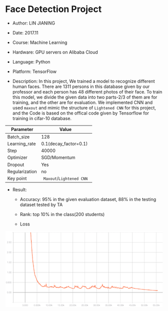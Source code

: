 # Face Detection Project

- Author: LIN JIANING

- Date: 2017.11

- Course: Machine Learning

- Hardware: GPU servers on Alibaba Cloud

- Language: Python

- Platform: TensorFlow

- Description: In this project, We trained a model to recognize different human faces. There are 1311 persons in this database given by our professor and each person has 48 different photos of their face. To train this model, we divide the given data into two parts-2/3 of them are for training, and the other are for evaluation. We implemented CNN and used `maxout` and mimic the structure of `Lightened CNN` for this project, and the Code is based on the offical code given by Tensorflow for training in cifar-10 database.

| Parameter      | Value                      |
| -------------- | -------------------------- |
| Batch_size     | 128                        |
| Learning_rate  | 0.1(decay_factor=0.1)      |
| Step           | 40000                      |
| Optimizer      | SGD/Momentum               |
| Dropout        | Yes                        |
| Regularization | no                         |
| Key point      | ` Maxout`/`Lightened CNN ` |

- Result:
  - Accuracy: 95% in the given evaluation dataset, 88% in the  testing dataset tested by TA

  - Rank: top 10% in the class(200 students)

  - Loss


![loss](./loss.png)
